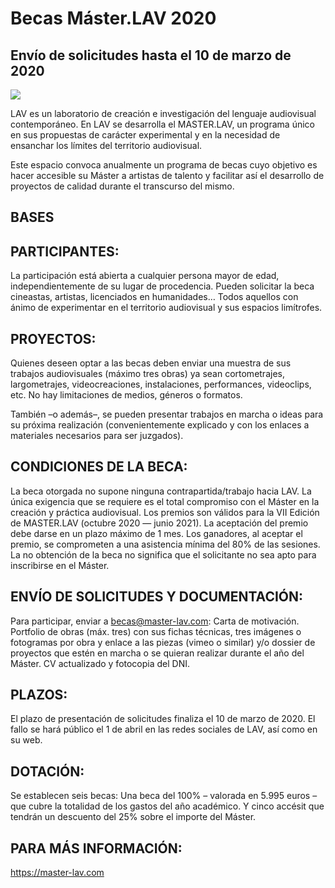 # Becas Máster.LAV 2020
## Envío de solicitudes hasta el 10 de marzo de 2020 

![](https://masdearte.com/media/prop_becasmasterlav.jpg) 

LAV es un laboratorio de creación e investigación del lenguaje audiovisual contemporáneo. En LAV se desarrolla el MASTER.LAV, un programa único en sus propuestas de carácter experimental y en la necesidad de ensanchar los límites del territorio audiovisual.

Este espacio convoca anualmente un programa de becas cuyo objetivo es hacer accesible su Máster a artistas de talento y facilitar así el desarrollo de proyectos de calidad durante el transcurso del mismo.

## BASES

## PARTICIPANTES:
La participación está abierta a cualquier persona mayor de edad, independientemente de su lugar de procedencia. Pueden solicitar la beca cineastas, artistas, licenciados en humanidades… Todos aquellos con ánimo de experimentar en el territorio audiovisual y sus espacios limítrofes.

## PROYECTOS:
Quienes deseen optar a las becas deben enviar una muestra de sus trabajos audiovisuales (máximo tres obras) ya sean cortometrajes, largometrajes, videocreaciones, instalaciones, performances, videoclips, etc. No hay limitaciones de medios, géneros o formatos.

También –o además–, se pueden presentar trabajos en marcha o ideas para su próxima realización (convenientemente explicado y con los enlaces a materiales necesarios para ser juzgados).

## CONDICIONES DE LA BECA:
La beca otorgada no supone ninguna contrapartida/trabajo hacia LAV. La única exigencia que se requiere es el total compromiso con el Máster en la creación y práctica audiovisual.
Los premios son válidos para la VII Edición de MASTER.LAV (octubre 2020 — junio 2021).
La aceptación del premio debe darse en un plazo máximo de 1 mes.
Los ganadores, al aceptar el premio, se comprometen a una asistencia mínima del 80% de las sesiones.
La no obtención de la beca no significa que el solicitante no sea apto para inscribirse en el Máster.

## ENVÍO DE SOLICITUDES Y DOCUMENTACIÓN:
Para participar, enviar a becas@master-lav.com:
Carta de motivación.
Portfolio de obras (máx. tres) con sus fichas técnicas, tres imágenes o fotogramas por obra y enlace a las piezas (vimeo o similar) y/o dossier de proyectos que estén en marcha o se quieran realizar durante el año del Máster.
CV actualizado y fotocopia del DNI.

## PLAZOS:
El plazo de presentación de solicitudes finaliza el 10 de marzo de 2020.
El fallo se hará público el 1 de abril en las redes sociales de LAV, así como en su web.

## DOTACIÓN:
Se establecen seis becas:
Una beca del 100% – valorada en 5.995 euros – que cubre la totalidad de los gastos del año académico.
Y cinco accésit que tendrán un descuento del 25% sobre el importe del Máster.

## PARA MÁS INFORMACIÓN:
https://master-lav.com
